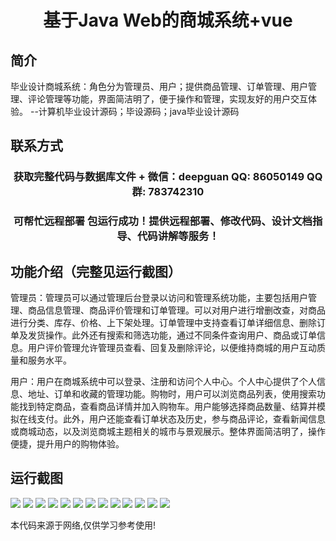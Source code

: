 <p><h1 align="center">基于Java Web的商城系统+vue</h1></p>

## 简介
毕业设计商城系统：角色分为管理员、用户；提供商品管理、订单管理、用户管理、评论管理等功能，界面简洁明了，便于操作和管理，实现友好的用户交互体验。    --计算机毕业设计源码；毕设源码；java毕业设计源码


## 联系方式
<p><h3 align="center">获取完整代码与数据库文件 + 微信：deepguan QQ: 86050149 QQ群: 783742310</h3></p>
<p><h3 align="center">可帮忙远程部署 包运行成功！提供远程部署、修改代码、设计文档指导、代码讲解等服务！</h3></p>

## 功能介绍（完整见运行截图）
管理员：管理员可以通过管理后台登录以访问和管理系统功能，主要包括用户管理、商品信息管理、商品评价管理和订单管理。可以对用户进行增删改查，对商品进行分类、库存、价格、上下架处理。订单管理中支持查看订单详细信息、删除订单及发货操作。此外还有搜索和筛选功能，通过不同条件查询用户、商品或订单信息。用户评价管理允许管理员查看、回复及删除评论，以便维持商城的用户互动质量和服务水平。

用户：用户在商城系统中可以登录、注册和访问个人中心。个人中心提供了个人信息、地址、订单和收藏的管理功能。购物时，用户可以浏览商品列表，使用搜索功能找到特定商品，查看商品详情并加入购物车。用户能够选择商品数量、结算并模拟在线支付。此外，用户还能查看订单状态及历史，参与商品评论，查看新闻信息或商城动态，以及浏览商城主题相关的城市与景观展示。整体界面简洁明了，操作便捷，提升用户的购物体验。


## 运行截图
![](https://bs-1329754181.cos.ap-shanghai.myqcloud.com/ssm/JavaWebMallSystem/img/001.jpg)
![](https://bs-1329754181.cos.ap-shanghai.myqcloud.com/ssm/JavaWebMallSystem/img/002.jpg)
![](https://bs-1329754181.cos.ap-shanghai.myqcloud.com/ssm/JavaWebMallSystem/img/003.jpg)
![](https://bs-1329754181.cos.ap-shanghai.myqcloud.com/ssm/JavaWebMallSystem/img/004.jpg)
![](https://bs-1329754181.cos.ap-shanghai.myqcloud.com/ssm/JavaWebMallSystem/img/005.jpg)
![](https://bs-1329754181.cos.ap-shanghai.myqcloud.com/ssm/JavaWebMallSystem/img/006.jpg)
![](https://bs-1329754181.cos.ap-shanghai.myqcloud.com/ssm/JavaWebMallSystem/img/007.jpg)
![](https://bs-1329754181.cos.ap-shanghai.myqcloud.com/ssm/JavaWebMallSystem/img/008.jpg)
![](https://bs-1329754181.cos.ap-shanghai.myqcloud.com/ssm/JavaWebMallSystem/img/009.jpg)
![](https://bs-1329754181.cos.ap-shanghai.myqcloud.com/ssm/JavaWebMallSystem/img/010.jpg)
![](https://bs-1329754181.cos.ap-shanghai.myqcloud.com/ssm/JavaWebMallSystem/img/011.jpg)
![](https://bs-1329754181.cos.ap-shanghai.myqcloud.com/ssm/JavaWebMallSystem/img/012.jpg)
![](https://bs-1329754181.cos.ap-shanghai.myqcloud.com/ssm/JavaWebMallSystem/img/013.jpg)

<p>本代码来源于网络,仅供学习参考使用!</p>
